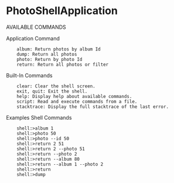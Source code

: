 # PhotoShellApplication

AVAILABLE COMMANDS

Application Command

        album: Return photos by album Id
        dump: Return all photos
        photo: Return by photo Id
        return: Return all photos or filter

Built-In Commands

        clear: Clear the shell screen.
        exit, quit: Exit the shell.
        help: Display help about available commands.
        script: Read and execute commands from a file.
        stacktrace: Display the full stacktrace of the last error.

Examples Shell Commands

        shell:>album 1
        shell:>photo 50
        shell:>photo --id 50
        shell:>return 2 51
        shell:>return 2 --photo 51
        shell:>return --photo 2
        shell:>return --album 80
        shell:>return --album 1 --photo 2
        shell:>return
        shell:>dump
